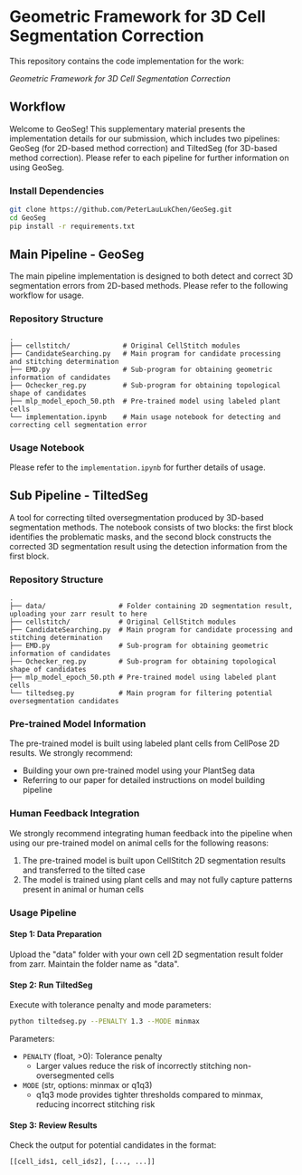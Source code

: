 # Geometric Framework for 3D Cell Segmentation Correction

This repository contains the code implementation for the work:

*Geometric Framework for 3D Cell Segmentation Correction*

## Workflow

Welcome to GeoSeg! This supplementary material presents the implementation details for our submission, which includes two pipelines: GeoSeg (for 2D-based method correction) and TiltedSeg (for 3D-based method correction). Please refer to each pipeline for further information on using GeoSeg.

### Install Dependencies
```bash
git clone https://github.com/PeterLauLukChen/GeoSeg.git
cd GeoSeg
pip install -r requirements.txt
```

## Main Pipeline - GeoSeg

The main pipeline implementation is designed to both detect and correct 3D segmentation errors from 2D-based methods. Please refer to the following workflow for usage.

### Repository Structure
```
.               
├── cellstitch/             # Original CellStitch modules
├── CandidateSearching.py   # Main program for candidate processing and stitching determination
├── EMD.py                  # Sub-program for obtaining geometric information of candidates
├── Ochecker_reg.py         # Sub-program for obtaining topological shape of candidates
├── mlp_model_epoch_50.pth  # Pre-trained model using labeled plant cells
└── implementation.ipynb    # Main usage notebook for detecting and correcting cell segmentation error
```

### Usage Notebook

Please refer to the `implementation.ipynb` for further details of usage. 


## Sub Pipeline - TiltedSeg

A tool for correcting tilted oversegmentation produced by 3D-based segmentation methods. The notebook consists of two blocks: the first block identifies the problematic masks, and the second block constructs the corrected 3D segmentation result using the detection information from the first block.

### Repository Structure
```
.
├── data/                  # Folder containing 2D segmentation result, uploading your zarr result to here
├── cellstitch/            # Original CellStitch modules
├── CandidateSearching.py  # Main program for candidate processing and stitching determination
├── EMD.py                 # Sub-program for obtaining geometric information of candidates
├── Ochecker_reg.py        # Sub-program for obtaining topological shape of candidates
├── mlp_model_epoch_50.pth # Pre-trained model using labeled plant cells
└── tiltedseg.py           # Main program for filtering potential oversegmentation candidates
```

### Pre-trained Model Information

The pre-trained model is built using labeled plant cells from CellPose 2D results. We strongly recommend:
- Building your own pre-trained model using your PlantSeg data
- Referring to our paper for detailed instructions on model building pipeline

### Human Feedback Integration

We strongly recommend integrating human feedback into the pipeline when using our pre-trained model on animal cells for the following reasons:

1. The pre-trained model is built upon CellStitch 2D segmentation results and transferred to the tilted case
2. The model is trained using plant cells and may not fully capture patterns present in animal or human cells

### Usage Pipeline

#### Step 1: Data Preparation
Upload the "data" folder with your own cell 2D segmentation result folder from zarr. Maintain the folder name as "data".

#### Step 2: Run TiltedSeg
Execute with tolerance penalty and mode parameters:
```bash
python tiltedseg.py --PENALTY 1.3 --MODE minmax
```

Parameters:
- `PENALTY` (float, >0): Tolerance penalty
  - Larger values reduce the risk of incorrectly stitching non-oversegmented cells
- `MODE` (str, options: minmax or q1q3)
  - q1q3 mode provides tighter thresholds compared to minmax, reducing incorrect stitching risk

#### Step 3: Review Results
Check the output for potential candidates in the format:
```
[[cell_ids1, cell_ids2], [..., ...]]
```
